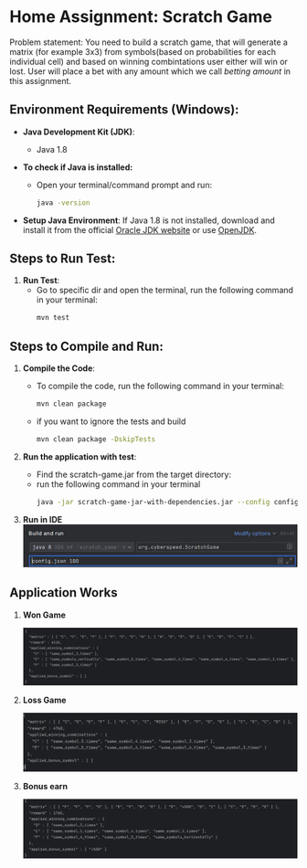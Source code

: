 # Home Assignment: Scratch Game #
Problem statement: You need to build a scratch game, that will generate a matrix (for example 3x3) from symbols(based on probabilities for each individual cell) and based on winning combintations user either will win or lost.
User will place a bet with any amount which we call *betting amount* in this assignment.

## Environment Requirements (Windows):

- **Java Development Kit (JDK)**:
    - Java 1.8

- **To check if Java is installed:**
    - Open your terminal/command prompt and run:
      ```bash
      java -version
      ```
- **Setup Java Environment**:
  If Java 1.8 is not installed, download and install it from the
  official [Oracle JDK website](https://www.oracle.com/java/technologies/javase-jdk11-downloads.html) or
  use [OpenJDK](https://adoptopenjdk.net/).

## Steps to Run Test:

1. **Run Test**:
    - Go to specific dir and open the terminal, run the following command in your terminal:
      ```bash
      mvn test
      ```

## Steps to Compile and Run:

1. **Compile the Code**:
    - To compile the code, run the following command in your terminal:
      ```bash
      mvn clean package
      ```
    - if you want to ignore the tests and build
      ```bash
      mvn clean package -DskipTests
      ```

2. **Run the application with test**:
    - Find the scratch-game.jar from the target directory:
    - run the following command in your terminal
      ```bash
      java -jar scratch-game-jar-with-dependencies.jar --config config.json --betting-amount 100
      ```
3. **Run in IDE**
   ![IDE config](Document/img/run-config1.png "sdfsd")


## Application Works ##
1. **Won Game**

    ![Won Game](Document/img/won_game.png "Won game")

2. **Loss Game**

    ![Loss Game](Document/img/loss_game.png "Loss game")

3. **Bonus earn**

    ![Bonus](Document/img/bonus.png "won with bonus")